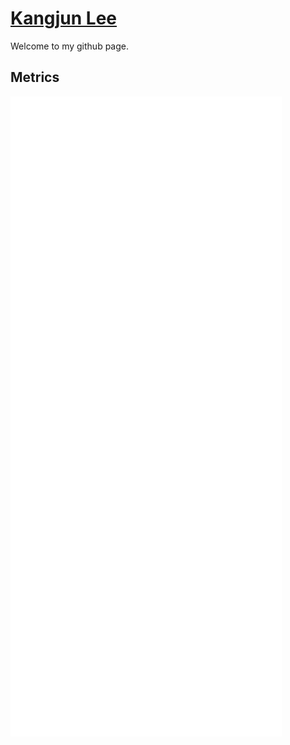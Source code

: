 # [Kangjun Lee](https://kangjun.dev)

Welcome to my github page.
## Metrics
![Metrics](./github-metrics.svg)
